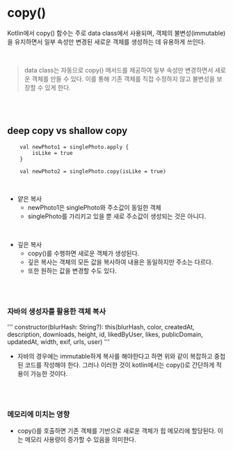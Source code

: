 copy()
===

Kotlin에서 copy() 함수는 주로 data class에서 사용되며, 객체의 불변성(immutable)을 유지하면서 일부 속성만 변경된 새로운 객체를 생성하는 데 유용하게 쓰인다.

<br>

> data class는 자동으로 copy() 메서드를 제공하여 일부 속성만 변경하면서 새로운 객체를 만들 수 있다.
이를 통해 기존 객체를 직접 수정하지 않고 불변성을 보장할 수 있게 한다.


<br><br>

## deep copy  vs  shallow copy

```
    val newPhoto1 = singlePhoto.apply {
        isLike = true
    }

    val newPhoto2 = singlePhoto.copy(isLike = true)
```

<br>

* 얕은 복사
  * newPhoto1은 singlePhoto와 주소값이 동일한 객체
  * singlePhoto를 가리키고 있을 뿐 새로 주소값이 생성되는 것은 아니다.

<br>

* 깊은 복사
  * copy()를 수행하면 새로운 객체가 생성된다.
  * 깊은 복사는 객체의 모든 값을 복사하여 내용은 동일하지만 주소는 다르다.
  * 또한 원하는 값을 변경할 수도 있다.


<br><br>

### 자바의 생성자를 활용한 객체 복사

'''
    constructor(blurHash: String?): this(blurHash, color, createdAt, description, downloads, height, id, likedByUser, likes, publicDomain, updatedAt, width, exif, urls, user)
'''

* 자바의 경우에는 immutable하게 복사를 해야한다고 하면 위와 같이 복잡하고 중첩된 코드를 작성해야 한다. 그러나 이러한 것이 kotlin에서는 copy()로 간단하게 적용이 가능한 것이다.


<br><br>

### 메모리에 미치는 영향

* copy()를 호출하면 기존 객체를 기반으로 새로운 객체가 힙 메모리에 할당된다. 이는 메모리 사용량이 증가할 수 있음을 의미한다.
